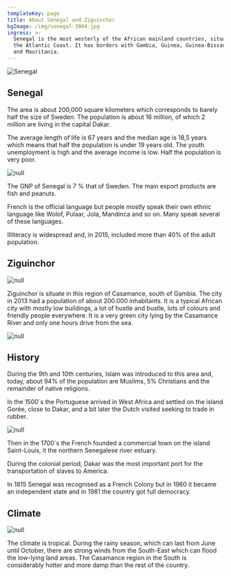 ```yaml
---
templateKey: page
title: About Sénégal and Ziguinchor
bgImage: /img/senegal-3004.jpg
ingress: >-
  Senegal is the most westerly of the African mainland countries, situated on
  the Atlantic Coast. It has borders with Gambia, Guinea, Guinea-Bissau, Mali
  and Mauritania.
---
```

![Senegal](/img/map.jpg)

## Senegal

The area is about 200,000 square kilometers which corresponds to barely half the size of Sweden. The population is about 16 million, of which 2 million are living in the capital Dakar. 

The average length of life is 67 years and the median age is 18,5 years which means that half the population is under 19 years old. The youth unemployment is high and the average income is low. Half the population is very poor. 

![null](/img/senegal-3003.jpg)

The GNP of Senegal is 7 % that of Sweden. The main export products are fish and peanuts.

French is the official language but people mostly speak their own ethnic language like Wolof, Pulaar, Jola, Mandinca and so on. Many speak several of these languages.

Illiteracy is widespread and, in 2015, included more than 40% of the adult population.

## Ziguinchor

![null](/img/gata-z.jpg)

Ziguinchor is situate in this region of Casamance, south of Gambia. The city in 2013 had a population of about 200.000 inhabitants. It is a typical African city with mostly low buildings, a lot of hustle and bustle, lots of colours and friendly people everywhere. It is a very green city lying by the Casamance River and only one hours drive from the sea.

![null](/img/butik-z.jpg)

## History

During the 9th and 10th centuries, Islam was introduced to this area and, today, about 94% of the population are Muslims, 5% Christians and the remainder of native religions.

In the 1500´s the Portuguese arrived in West Africa and settled on the island Gorée, close to Dakar, and a bit later the Dutch visited seeking to trade in rubber. 

![null](/img/om-senegal-300.jpg)

Then in the 1700´s the French founded a commercial town on the island Saint-Louis, it the northern Senegalese river estuary.

During the colonial period, Dakar was the most important port for the transportation of slaves to America.

In 1815 Senegal was recognised as a French Colony but in 1960 it became an independent state and in 1981 the country got full democracy.

## Climate

![null](/img/djungel-2.jpg)

The climate is tropical. During the rainy season, which can last from June until October, there are strong winds from the South-East which can flood the low-lying land areas. The Casamance region in the South is considerably hotter and more damp than the rest of the country.
